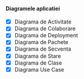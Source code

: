 #### Diagramele aplicatiei

- [x] Diagrama de Activitate
- [x] Diagrama de Colaborare
- [x] Diagrama de Deployment
- [x] Diagrama de Pachete
- [x] Diagrama de Secventa
- [x] Diagrama de Stare
- [x] Diagrama de Clase
- [x] Diagrama Use Case
